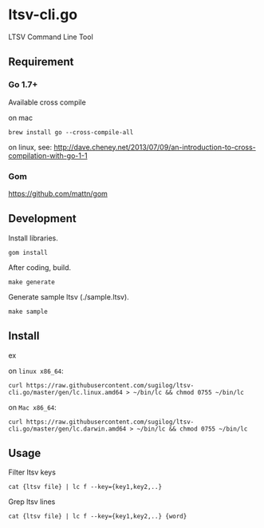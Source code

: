 ltsv-cli.go
========================================

LTSV Command Line Tool

Requirement
----------------------------------------

### Go 1.7+

Available cross compile

on mac

```
brew install go --cross-compile-all
```

on linux, see: http://dave.cheney.net/2013/07/09/an-introduction-to-cross-compilation-with-go-1-1


### Gom

https://github.com/mattn/gom



Development
----------------------------------------

Install libraries.

```
gom install
```

After coding, build.

```
make generate
```

Generate sample ltsv (./sample.ltsv).

```
make sample
```



Install
----------------------------------------

ex

on `linux x86_64`:

```
curl https://raw.githubusercontent.com/sugilog/ltsv-cli.go/master/gen/lc.linux.amd64 > ~/bin/lc && chmod 0755 ~/bin/lc
```

on `Mac x86_64`:

```
curl https://raw.githubusercontent.com/sugilog/ltsv-cli.go/master/gen/lc.darwin.amd64 > ~/bin/lc && chmod 0755 ~/bin/lc
```

Usage
----------------------------------------

Filter ltsv keys

```
cat {ltsv file} | lc f --key={key1,key2,..}
```

Grep ltsv lines

```
cat {ltsv file} | lc f --key={key1,key2,..} {word}
```


